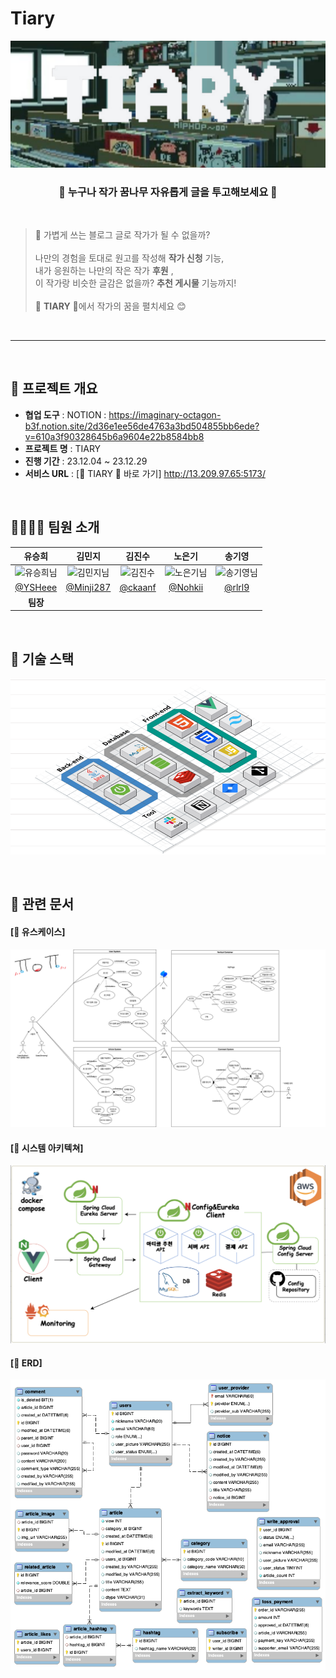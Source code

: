 
#  Tiary
![main](https://github.com/KOSA-ToT/tiary/blob/main/TIARY-001%20(1).png)
<main align="center">
    <h3 align="center">🌱 누구나 작가 꿈나무 자유롭게 글을 투고해보세요 🌱</h3> 
</main>

<br>

> 🤔 가볍게 쓰는 블로그 글로 작가가 될 수 없을까? <br>
> <br>
> 나만의 경험을 토대로 원고를 작성해 **작가 신청** 기능, <br>
> 내가 응원하는 나만의 작은 작가 **후원** , <br>
> 이 작가랑 비슷한 글감은 없을까? **추천 게시물** 기능까지! <br>
> <br>
> 🌳 **TIARY** 🌳에서 작가의 꿈을 펼치세요 😊

<br>

------------

<br>

## 🚩 프로젝트 개요
* **협업 도구** : NOTION : https://imaginary-octagon-b3f.notion.site/2d36e1ee56de4763a3bd504855bb6ede?v=610a3f90328645b6a9604e22b8584bb8
* **프로젝트 명** : TIARY
* **진행 기간** : 23.12.04 ~ 23.12.29
* **서비스 URL** : [🌳 TIARY 🌳 바로 가기] http://13.209.97.65:5173/

<br>

## 👨‍👩‍👧‍👦 팀원 소개
| 유승희 | 김민지 | 김진수 | 노은기 | 송기영 |
| :---: | :---: | :---: | :---: | :---: | 
| <img alt="유승희님" src="https://avatars.githubusercontent.com/YSHeee" height="100" width="100"> | <img alt="김민지님" src="https://avatars.githubusercontent.com/Minji287" height="100" width="100"> | <img alt="김진수" src="https://avatars.githubusercontent.com/ckaanf" height="100" width="100"> | <img alt="노은기님" src="https://avatars.githubusercontent.com/Nohkii" height="100" width="100"> | <img alt="송기영님" src="https://avatars.githubusercontent.com/rlrl9" height="100" width="100">
| [@YSHeee](https://github.com/YSHeee) | [@Minji287](https://github.com/Minji287) | [@ckaanf](https://github.com/ckaanf) | [@Nohkii](https://github.com/Nohkii) | [@rlrl9](https://github.com/rlrl9) |
| **팀장** |  |  |  |  |

<br>

## 🔧 기술 스택
![stack](images/stack.png)

<br>

## 📝 관련 문서
#### [📌 유스케이스]

![usecase](images/usecase.png)


#### [📌 시스템 아키텍쳐]

![architecture](https://github.com/KOSA-ToT/tiary/blob/main/architecture.png)

#### [📌 ERD]

![ERD](https://github.com/KOSA-ToT/tiary/blob/main/2%E1%84%8C%E1%85%A9_ERD.png)



<br>




<br>
<!--

## 🖥 구현 이미지

| 페이지 (기능)           | 이미지                                                                           |
| ---------------------- | -------------------------------------------------------------------------------------- |
| 메인              | ![메인 페이지]

--!>


<br>

## 🤙 컨벤션

<details>
  <summary><h4>📌 Issue</h4></summary>
  
  1. 제목
    
  - 작업 내용에 따라 커밋 메시지에 사용하는 Gitmoji를 적절하게 작성
  - 자신이 작업한 내용을 한 눈에 파악하기 쉽도록 명사형으로 작성
    
```
[FE/BE] ✨ OOO 컴포넌트 구현
```

  2. 내용

    ## Abstracts
    * 간략하게 할 일에 대한 설명을 작성해주세요.
    
    ## To Do
    - [ ] 구현할 기능 1
    - [ ] 구현할 기능 2
    
    ## ETC
    * 추가적인 안내 사항이 있다면 작성해주세요.

</details>

<details>
  <summary><h4>📌 Commit</h4></summary>

  - 커밋 메시지
  
  1. 적절한 커밋 접두사 작성
  2. 커밋 메시지 내용 작성
  3. 내용 뒤에 이슈 (#이슈 번호)와 같이 작성하여 이슈 연결

    [FE/BE] 🔧 Conf: 초기 환경 설정 (#1)

  | 접두사 | 설명  |
  | --- | --- |
  | ✨ Feat : | 새로운 기능 구현  |
  | 🍱 Add :  | 에셋 파일 추가 |
  | 🐛 Fix : | 버그 수정 |
  | 📝 Docs : | 문서 추가 및 수정 |
  | 💄 Style : | 스타일링 작업 |
  | ♻️ Refactor : | 코드 리팩토링 (동작 변경 없음) |
  | 🧪 Test : | 테스트 |
  | 🚀 Deploy : | 배포 |
  | 🔧 Conf : | 빌드, 환경 설정 |
  | ✏️ Chore : | 기타 작업 |

</details>

<details>
  <summary><h4>📌 Pull Request</h4></summary>

  1. 제목
  - 작업 내용에 따라 커밋 메시지에 사용하는 Gitmoji를 적절하게 작성
  - 자신이 작업한 내용을 한 눈에 파악하기 쉽도록 명사형으로 작성
    
```
 [FE/BE] ✨ OOO 컴포넌트 구현
```

  2. 내용

    ## Title
    * 제목은 '✨ 홈 페이지 구현'과 같이 작성합니다.
    
    ## PR Type
    - [ ] FEAT: 새로운 기능 구현
    - [ ] ADD : 에셋 파일 추가
    - [ ] FIX: 버그 수정
    - [ ] DOCS: 문서 추가 및 수정
    - [ ] STYLE: 포맷팅 변경
    - [ ] REFACTOR: 코드 리팩토링
    - [ ] TEST: 테스트 관련
    - [ ] DEPLOY: 배포 관련
    - [ ] CONF: 빌드, 환경 설정
    - [ ] CHORE: 기타 작업
    
    ## Abstracts
    * 작업 내용에 대해 간략하게 설명을 작성해주세요.
    
    ## Description
    * 구체적인 작업 내용을 작성해주세요.
    * 이미지를 별도로 첨부하면 더 좋습니다 👍
    
    ## Discussion
    * 추후 논의할 점에 대해 작성해주세요.
    
    ---
    Close #1
    (작성한 Issue를 연결해주세요.)

</details>
